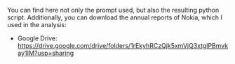 You can find here not only the prompt used, but also the resulting python script.
Additionally, you can download the annual reports of Nokia, which I used in the analysis:
* Google Drive: https://drive.google.com/drive/folders/1rEkyhRCzQjk5xmVjQ3xtglPBmvkay1IM?usp=sharing
